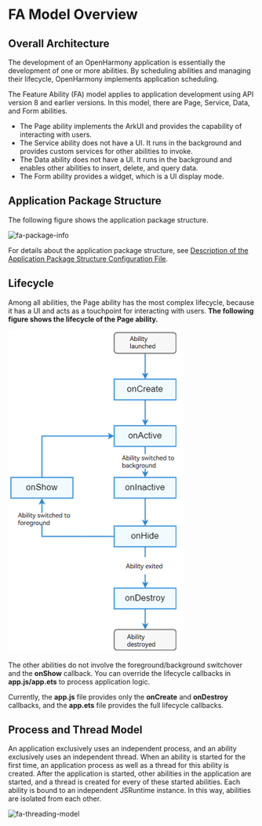 # FA Model Overview

## Overall Architecture
The development of an OpenHarmony application is essentially the development of one or more abilities. By scheduling abilities and managing their lifecycle, OpenHarmony implements application scheduling.

The Feature Ability (FA) model applies to application development using API version 8 and earlier versions. In this model, there are Page, Service, Data, and Form abilities.  
- The Page ability implements the ArkUI and provides the capability of interacting with users.
- The Service ability does not have a UI. It runs in the background and provides custom services for other abilities to invoke. 
- The Data ability does not have a UI. It runs in the background and enables other abilities to insert, delete, and query data.
- The Form ability provides a widget, which is a UI display mode.

## Application Package Structure

The following figure shows the application package structure.

![fa-package-info](figures/fa-package-info.png)

For details about the application package structure, see [Description of the Application Package Structure Configuration File](../quick-start/package-structure.md).

## Lifecycle

Among all abilities, the Page ability has the most complex lifecycle, because it has a UI and acts as a touchpoint for interacting with users.
**The following figure shows the lifecycle of the Page ability.**

![fa-pageAbility-lifecycle](figures/fa-pageAbility-lifecycle.png)

The other abilities do not involve the foreground/background switchover and the **onShow** callback.
You can override the lifecycle callbacks in **app.js/app.ets** to process application logic.

Currently, the **app.js** file provides only the **onCreate** and **onDestroy** callbacks, and the **app.ets** file provides the full lifecycle callbacks.


## Process and Thread Model
An application exclusively uses an independent process, and an ability exclusively uses an independent thread. When an ability is started for the first time, an application process as well as a thread for this ability is created. After the application is started, other abilities in the application are started, and a thread is created for every of these started abilities. Each ability is bound to an independent JSRuntime instance. In this way, abilities are isolated from each other.

![fa-threading-model](figures/fa-threading-model.png)
